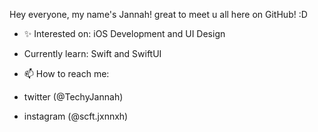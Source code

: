 Hey everyone, my name's Jannah! great to meet u all here on GitHub! :D

- ✨ Interested on: iOS Development and UI Design
- Currently learn: Swift and SwiftUI

- 📫 How to reach me:
- twitter (@TechyJannah)
- instagram (@scft.jxnnxh)

<!---
scftjannah/scftjannah is a ✨ special ✨ repository because its `README.md` (this file) appears on your GitHub profile.
You can click the Preview link to take a look at your changes.
--->

